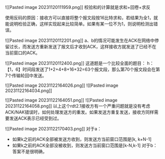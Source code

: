 ![[Pasted image 20231120111959.png]]
校验和的计算就是求和+回卷+求反

使用反码的原因：接收方可以直接将整个报文段按16比特求和，若结果为全1，就能说明检验正确，这样实现起来比较简单。如果有某一位不为1，则说明检测出错误。

![[Pasted image 20231120112201.png]]
a、b的情况可能发生在ACK在网络中停留过长，而发送方重新发送了报文后才收到ACK，这样接收方就发送了已经不在当前窗口的ACK。

![[Pasted image 20231120112400.png]]
这道题是一个比较全面的题目：
h：【1，6】时间段发送了1+2+4+8+16+32=63个报文段，那么第70个报文段会在第7个传输轮回中发送。


![[Pasted image 20231122164026.png]]
![[Pasted image 20231122164034.png]]

![[Pasted image 20231122164051.png]]
![[Pasted image 20231122164058.png]]
以上这个rdt2.1接收方有一个严重问题就是没有考虑ACK/NAK错误时，如何处理发送方的重发。如果发送方重复发送，接收方同样需要发送ACK表示已经受到过。

![[Pasted image 20231122170403.png]]
对于a：
- 如果k之前的ACK全部被发送方收到，则发送方当前窗口范围是\[k, k+N-1]
- 如果k之前的ACK全部没被收到，则发送方当前窗口范围是\[k-N,k-1]
对于b：答案不是很明确，